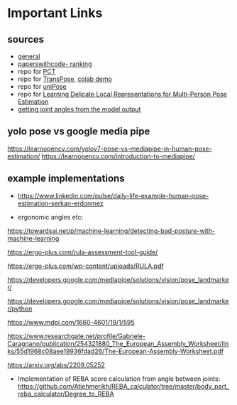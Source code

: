 # Important Links

## sources

- [general](https://fritz.ai/human-pose-estimation/#9ee6)
- [paperswithcode- ranking](https://paperswithcode.com/sota/pose-estimation-on-mpii-human-pose)
- repo for [PCT](https://github.com/gengzigang/pct)
- repo for [TransPose](https://github.com/yangsenius/TransPose), [colab demo](https://colab.research.google.com/drive/1v2LY_rAZXqexPjiePmqgma4aw-qmRek6?usp=sharing)
- repo for [uniPose](https://github.com/bmartacho/UniPose)
- repo for [Learning Delicate Local Representations for Multi-Person Pose Estimation](https://github.com/caiyuanhao1998/RSN/)
- [getting joint angles from the model output](https://temugeb.github.io/python/motion_capture/2021/09/16/joint_rotations.html)

## yolo pose vs google media pipe

<https://learnopencv.com/yolov7-pose-vs-mediapipe-in-human-pose-estimation/>
<https://learnopencv.com/introduction-to-mediapipe/>

## example implementations

- <https://www.linkedin.com/pulse/daily-life-example-human-pose-estimation-serkan-erdonmez>

- ergonomic angles etc:

<https://towardsai.net/p/machine-learning/detecting-bad-posture-with-machine-learning>

<https://ergo-plus.com/rula-assessment-tool-guide/>

<https://ergo-plus.com/wp-content/uploads/RULA.pdf>

<https://developers.google.com/mediapipe/solutions/vision/pose_landmarker/>

<https://developers.google.com/mediapipe/solutions/vision/pose_landmarker/python>

<https://www.mdpi.com/1660-4601/19/1/595>

<https://www.researchgate.net/profile/Gabriele-Caragnano/publication/254321880_The_European_Assembly_Worksheet/links/55d1968c08aee19936fdad26/The-European-Assembly-Worksheet.pdf>

<https://arxiv.org/abs/2209.05252>

- Implementation of REBA score calculation from angle between joints:
  <https://github.com/Atiehmerikh/REBA_calculator/tree/master/body_part_reba_calculator/Degree_to_REBA>
